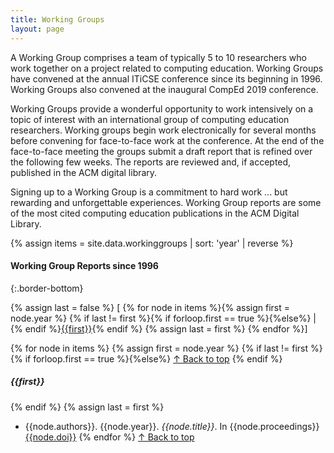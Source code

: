```yaml
---
title: Working Groups
layout: page
---
```


A Working Group comprises a team of typically 5 to 10 researchers who work together on a project related to computing education. Working Groups have convened at the annual ITiCSE conference since its
beginning in 1996. Working Groups also convened at the inaugural CompEd 2019 conference.

Working Groups provide a wonderful opportunity to work intensively on a topic of interest with an international group of computing education researchers. Working groups begin work electronically for several months before convening for face-to-face work at the conference. At the end of the face-to-face meeting the groups submit a draft report that is refined over the following few weeks. The reports are reviewed and, if accepted, published in the ACM digital library.

Signing up to a Working Group is a commitment to hard work ... but rewarding and unforgettable experiences. Working Group reports are some of the most cited computing education publications in the ACM Digital Library.

{% assign items = site.data.workinggroups | sort: 'year' | reverse %}


<a name="Index"></a>
#### Working Group Reports since 1996
{:.border-bottom}

{% assign last = false %}
[ {% for node in items %}{% assign first = node.year %} {% if last != first %}{% if forloop.first == true %}{%else%} &#124; {% endif %}[{{first}}](#{{first}}){% endif %} {% assign last = first %} {% endfor %}]


{% for node in items %}
{% assign first = node.year %}
{% if last != first %}
{% if forloop.first == true %}{%else%}
[↑ Back to top](#Index)
{% endif %}
<a name="{{first}}"></a>
##### {{first}}
{% endif %}
{% assign last = first %}
- {{node.authors}}. {{node.year}}. _{{node.title}}_. In {{node.proceedings}}\
[{{node.doi}}]({{node.doi}})
{% endfor %}
[↑ Back to top](#Index)


